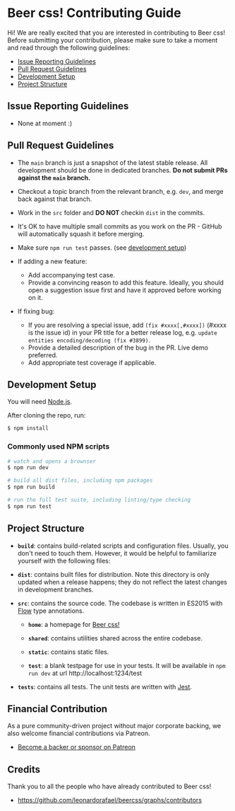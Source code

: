 # Beer css! Contributing Guide

Hi! We are really excited that you are interested in contributing to Beer css! Before submitting your contribution, please make sure to take a moment and read through the following guidelines:

- [Issue Reporting Guidelines](#issue-reporting-guidelines)
- [Pull Request Guidelines](#pull-request-guidelines)
- [Development Setup](#development-setup)
- [Project Structure](#project-structure)

## Issue Reporting Guidelines

- None at moment :)

## Pull Request Guidelines

- The `main` branch is just a snapshot of the latest stable release. All development should be done in dedicated branches. **Do not submit PRs against the `main` branch.**

- Checkout a topic branch from the relevant branch, e.g. `dev`, and merge back against that branch.

- Work in the `src` folder and **DO NOT** checkin `dist` in the commits.

- It's OK to have multiple small commits as you work on the PR - GitHub will automatically squash it before merging.

- Make sure `npm run test` passes. (see [development setup](#development-setup))

- If adding a new feature:
  - Add accompanying test case.
  - Provide a convincing reason to add this feature. Ideally, you should open a suggestion issue first and have it approved before working on it.

- If fixing bug:
  - If you are resolving a special issue, add `(fix #xxxx[,#xxxx])` (#xxxx is the issue id) in your PR title for a better release log, e.g. `update entities encoding/decoding (fix #3899)`.
  - Provide a detailed description of the bug in the PR. Live demo preferred.
  - Add appropriate test coverage if applicable.

## Development Setup

You will need [Node.js](http://nodejs.org).

After cloning the repo, run:

``` bash
$ npm install
```

### Commonly used NPM scripts

``` bash
# watch and opens a brownser
$ npm run dev

# build all dist files, including npm packages
$ npm run build

# run the full test suite, including linting/type checking
$ npm run test
```

## Project Structure

- **`build`**: contains build-related scripts and configuration files. Usually, you don't need to touch them. However, it would be helpful to familiarize yourself with the following files:

- **`dist`**: contains built files for distribution. Note this directory is only updated when a release happens; they do not reflect the latest changes in development branches.

- **`src`**: contains the source code. The codebase is written in ES2015 with [Flow](https://flowtype.org/) type annotations.

  - **`home`**: a homepage for [Beer css!](https://www.beercss.com)

  - **`shared`**: contains utilities shared across the entire codebase.

  - **`static`**: contains static files.

  - **`test`**: a blank testpage for use in your tests. It will be available in `npm run dev` at url http://localhost:1234/test

- **`tests`**: contains all tests. The unit tests are written with [Jest](https://jestjs.io/).

## Financial Contribution

As a pure community-driven project without major corporate backing, we also welcome financial contributions via Patreon.

- [Become a backer or sponsor on Patreon](https://www.patreon.com/beercss)

## Credits

Thank you to all the people who have already contributed to Beer css!

- https://github.com/leonardorafael/beercss/graphs/contributors